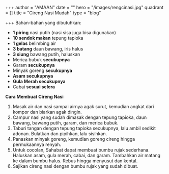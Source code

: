 +++
author = "AMAAN"
date = ""
hero = "/images/rengcinasi.jpg"
quadrant = []
title = "Cireng Nasi Mudah"
type = "blog"

+++
Bahan-bahan yang dibutuhkan:

* **1 piring** nasi putih (nasi sisa juga bisa digunakan)
* **10 sendok makan** tepung tapioka
* **1 gelas** belimbing air
* **3 batang** daun bawang, iris halus
* **3 siung** bawang putih, haluskan
* Merica bubuk **secukupnya**
* Garam **secukupnya**
* Minyak goreng **secukupnya**
* **Asam secukupnya**
* **Gula Merah secukupnya**
* Cabai **sesuai selera**

**Cara Membuat Cireng Nasi**

1. Masak air dan nasi sampai airnya agak surut, kemudian angkat dari kompor dan biarkan agak dingin.
2. Campur nasi yang sudah dimasak dengan tepung tapioka, daun bawang, bawang putih, garam, dan merica bubuk.
3. Taburi tangan dengan tepung tapioka secukupnya, lalu ambil sedikit adonan. Bulatkan dan pipihkan, lalu sisihkan.
4. Panaskan minyak goreng, kemudian goreng cireng hingga permukaannya renyah.
5. Untuk cocolan, Sahabat dapat membuat bumbu rujak sederhana. Haluskan asam, gula merah, cabai, dan garam. Tambahkan air matang ke dalam bumbu halus. Rebus hingga menyusut dan kental.
6. Sajikan cireng nasi dengan bumbu rujak yang sudah dibuat.
